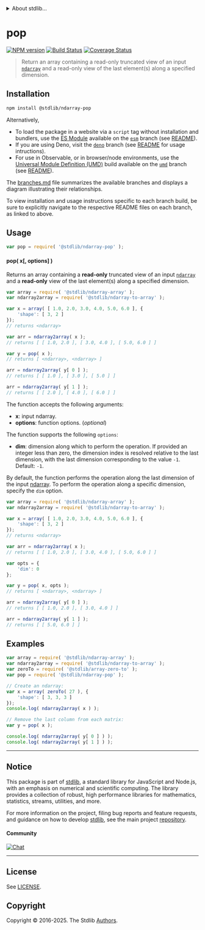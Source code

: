 <!--

@license Apache-2.0

Copyright (c) 2025 The Stdlib Authors.

Licensed under the Apache License, Version 2.0 (the "License");
you may not use this file except in compliance with the License.
You may obtain a copy of the License at

   http://www.apache.org/licenses/LICENSE-2.0

Unless required by applicable law or agreed to in writing, software
distributed under the License is distributed on an "AS IS" BASIS,
WITHOUT WARRANTIES OR CONDITIONS OF ANY KIND, either express or implied.
See the License for the specific language governing permissions and
limitations under the License.

-->


<details>
  <summary>
    About stdlib...
  </summary>
  <p>We believe in a future in which the web is a preferred environment for numerical computation. To help realize this future, we've built stdlib. stdlib is a standard library, with an emphasis on numerical and scientific computation, written in JavaScript (and C) for execution in browsers and in Node.js.</p>
  <p>The library is fully decomposable, being architected in such a way that you can swap out and mix and match APIs and functionality to cater to your exact preferences and use cases.</p>
  <p>When you use stdlib, you can be absolutely certain that you are using the most thorough, rigorous, well-written, studied, documented, tested, measured, and high-quality code out there.</p>
  <p>To join us in bringing numerical computing to the web, get started by checking us out on <a href="https://github.com/stdlib-js/stdlib">GitHub</a>, and please consider <a href="https://opencollective.com/stdlib">financially supporting stdlib</a>. We greatly appreciate your continued support!</p>
</details>

# pop

[![NPM version][npm-image]][npm-url] [![Build Status][test-image]][test-url] [![Coverage Status][coverage-image]][coverage-url] <!-- [![dependencies][dependencies-image]][dependencies-url] -->

> Return an array containing a read-only truncated view of an input [`ndarray`][@stdlib/ndarray/ctor] and a read-only view of the last element(s) along a specified dimension.

<!-- Section to include introductory text. Make sure to keep an empty line after the intro `section` element and another before the `/section` close. -->

<section class="intro">

</section>

<!-- /.intro -->

<!-- Package usage documentation. -->

<section class="installation">

## Installation

```bash
npm install @stdlib/ndarray-pop
```

Alternatively,

-   To load the package in a website via a `script` tag without installation and bundlers, use the [ES Module][es-module] available on the [`esm`][esm-url] branch (see [README][esm-readme]).
-   If you are using Deno, visit the [`deno`][deno-url] branch (see [README][deno-readme] for usage intructions).
-   For use in Observable, or in browser/node environments, use the [Universal Module Definition (UMD)][umd] build available on the [`umd`][umd-url] branch (see [README][umd-readme]).

The [branches.md][branches-url] file summarizes the available branches and displays a diagram illustrating their relationships.

To view installation and usage instructions specific to each branch build, be sure to explicitly navigate to the respective README files on each branch, as linked to above.

</section>

<section class="usage">

## Usage

```javascript
var pop = require( '@stdlib/ndarray-pop' );
```

#### pop( x\[, options] )

Returns an array containing a **read-only** truncated view of an input [`ndarray`][@stdlib/ndarray/ctor] and a **read-only** view of the last element(s) along a specified dimension.

```javascript
var array = require( '@stdlib/ndarray-array' );
var ndarray2array = require( '@stdlib/ndarray-to-array' );

var x = array( [ 1.0, 2.0, 3.0, 4.0, 5.0, 6.0 ], {
    'shape': [ 3, 2 ]
});
// returns <ndarray>

var arr = ndarray2array( x );
// returns [ [ 1.0, 2.0 ], [ 3.0, 4.0 ], [ 5.0, 6.0 ] ]

var y = pop( x );
// returns [ <ndarray>, <ndarray> ]

arr = ndarray2array( y[ 0 ] );
// returns [ [ 1.0 ], [ 3.0 ], [ 5.0 ] ]

arr = ndarray2array( y[ 1 ] );
// returns [ [ 2.0 ], [ 4.0 ], [ 6.0 ] ]
```

The function accepts the following arguments:

-   **x**: input ndarray.
-   **options**: function options. (_optional_)

The function supports the following `options`:

-   **dim**: dimension along which to perform the operation. If provided an integer less than zero, the dimension index is resolved relative to the last dimension, with the last dimension corresponding to the value `-1`. Default: `-1`.

By default, the function performs the operation along the last dimension of the input [ndarray][@stdlib/ndarray/ctor]. To perform the operation along a specific dimension, specify the `dim` option.

```javascript
var array = require( '@stdlib/ndarray-array' );
var ndarray2array = require( '@stdlib/ndarray-to-array' );

var x = array( [ 1.0, 2.0, 3.0, 4.0, 5.0, 6.0 ], {
    'shape': [ 3, 2 ]
});
// returns <ndarray>

var arr = ndarray2array( x );
// returns [ [ 1.0, 2.0 ], [ 3.0, 4.0 ], [ 5.0, 6.0 ] ]

var opts = {
    'dim': 0
};

var y = pop( x, opts );
// returns [ <ndarray>, <ndarray> ]

arr = ndarray2array( y[ 0 ] );
// returns [ [ 1.0, 2.0 ], [ 3.0, 4.0 ] ]

arr = ndarray2array( y[ 1 ] );
// returns [ [ 5.0, 6.0 ] ]
```

</section>

<!-- /.usage -->

<!-- Package usage notes. Make sure to keep an empty line after the `section` element and another before the `/section` close. -->

<section class="notes">

</section>

<!-- /.notes -->

<!-- Package usage examples. -->

<section class="examples">

## Examples

<!-- eslint no-undef: "error" -->

```javascript
var array = require( '@stdlib/ndarray-array' );
var ndarray2array = require( '@stdlib/ndarray-to-array' );
var zeroTo = require( '@stdlib/array-zero-to' );
var pop = require( '@stdlib/ndarray-pop' );

// Create an ndarray:
var x = array( zeroTo( 27 ), {
    'shape': [ 3, 3, 3 ]
});
console.log( ndarray2array( x ) );

// Remove the last column from each matrix:
var y = pop( x );

console.log( ndarray2array( y[ 0 ] ) );
console.log( ndarray2array( y[ 1 ] ) );
```

</section>

<!-- /.examples -->

<!-- Section to include cited references. If references are included, add a horizontal rule *before* the section. Make sure to keep an empty line after the `section` element and another before the `/section` close. -->

<section class="references">

</section>

<!-- /.references -->

<!-- Section for related `stdlib` packages. Do not manually edit this section, as it is automatically populated. -->

<section class="related">

</section>

<!-- /.related -->

<!-- Section for all links. Make sure to keep an empty line after the `section` element and another before the `/section` close. -->


<section class="main-repo" >

* * *

## Notice

This package is part of [stdlib][stdlib], a standard library for JavaScript and Node.js, with an emphasis on numerical and scientific computing. The library provides a collection of robust, high performance libraries for mathematics, statistics, streams, utilities, and more.

For more information on the project, filing bug reports and feature requests, and guidance on how to develop [stdlib][stdlib], see the main project [repository][stdlib].

#### Community

[![Chat][chat-image]][chat-url]

---

## License

See [LICENSE][stdlib-license].


## Copyright

Copyright &copy; 2016-2025. The Stdlib [Authors][stdlib-authors].

</section>

<!-- /.stdlib -->

<!-- Section for all links. Make sure to keep an empty line after the `section` element and another before the `/section` close. -->

<section class="links">

[npm-image]: http://img.shields.io/npm/v/@stdlib/ndarray-pop.svg
[npm-url]: https://npmjs.org/package/@stdlib/ndarray-pop

[test-image]: https://github.com/stdlib-js/ndarray-pop/actions/workflows/test.yml/badge.svg?branch=main
[test-url]: https://github.com/stdlib-js/ndarray-pop/actions/workflows/test.yml?query=branch:main

[coverage-image]: https://img.shields.io/codecov/c/github/stdlib-js/ndarray-pop/main.svg
[coverage-url]: https://codecov.io/github/stdlib-js/ndarray-pop?branch=main

<!--

[dependencies-image]: https://img.shields.io/david/stdlib-js/ndarray-pop.svg
[dependencies-url]: https://david-dm.org/stdlib-js/ndarray-pop/main

-->

[chat-image]: https://img.shields.io/gitter/room/stdlib-js/stdlib.svg
[chat-url]: https://app.gitter.im/#/room/#stdlib-js_stdlib:gitter.im

[stdlib]: https://github.com/stdlib-js/stdlib

[stdlib-authors]: https://github.com/stdlib-js/stdlib/graphs/contributors

[umd]: https://github.com/umdjs/umd
[es-module]: https://developer.mozilla.org/en-US/docs/Web/JavaScript/Guide/Modules

[deno-url]: https://github.com/stdlib-js/ndarray-pop/tree/deno
[deno-readme]: https://github.com/stdlib-js/ndarray-pop/blob/deno/README.md
[umd-url]: https://github.com/stdlib-js/ndarray-pop/tree/umd
[umd-readme]: https://github.com/stdlib-js/ndarray-pop/blob/umd/README.md
[esm-url]: https://github.com/stdlib-js/ndarray-pop/tree/esm
[esm-readme]: https://github.com/stdlib-js/ndarray-pop/blob/esm/README.md
[branches-url]: https://github.com/stdlib-js/ndarray-pop/blob/main/branches.md

[stdlib-license]: https://raw.githubusercontent.com/stdlib-js/ndarray-pop/main/LICENSE

[@stdlib/ndarray/ctor]: https://github.com/stdlib-js/ndarray-ctor

</section>

<!-- /.links -->
